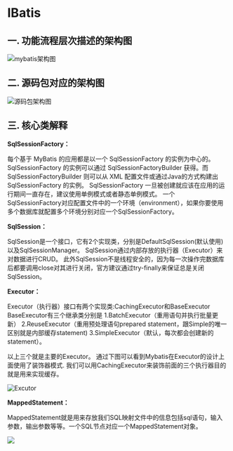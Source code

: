 # IBatis

## 一. 功能流程层次描述的架构图

![mybatis架构图](https://images0.cnblogs.com/blog/571766/201405/202018414812997.png)

## 二. 源码包对应的架构图

![源码包架构图](https://images0.cnblogs.com/blog/571766/201405/202018523246078.png)

## 三. 核心类解释

**SqlSessionFactory：**

每个基于 MyBatis 的应用都是以一个 SqlSessionFactory 的实例为中心的。
SqlSessionFactory 的实例可以通过 SqlSessionFactoryBuilder 获得。而 SqlSessionFactoryBuilder 则可以从 XML 配置文件或通过Java的方式构建出 SqlSessionFactory 的实例。
SqlSessionFactory 一旦被创建就应该在应用的运行期间一直存在，建议使用单例模式或者静态单例模式。
一个SqlSessionFactory对应配置文件中的一个环境（environment），如果你要使用多个数据库就配置多个环境分别对应一个SqlSessionFactory。

**SqlSession：**

SqlSession是一个接口，它有2个实现类，分别是DefaultSqlSession(默认使用)以及SqlSessionManager。
SqlSession通过内部存放的执行器（Executor）来对数据进行CRUD。
此外SqlSession不是线程安全的，因为每一次操作完数据库后都要调用close对其进行关闭，官方建议通过try-finally来保证总是关闭SqlSession。

**Executor：**

Executor（执行器）接口有两个实现类:CachingExecutor和BaseExecutor
BaseExecutor有三个继承类分别是
1.BatchExecutor（重用语句并执行批量更新）
2.ReuseExecutor（重用预处理语句prepared statement，跟Simple的唯一区别就是内部缓存statement)
3.SimpleExecutor（默认，每次都会创建新的statement）。

以上三个就是主要的Executor。
通过下图可以看到Mybatis在Executor的设计上面使用了装饰器模式.
我们可以用CachingExecutor来装饰前面的三个执行器目的就是用来实现缓存。

![Excutor](https://img-blog.csdnimg.cn/20200614124252112.png)

**MappedStatement：**

MappedStatement就是用来存放我们SQL映射文件中的信息包括sql语句，输入参数，输出参数等等。一个SQL节点对应一个MappedStatement对象。

![](https://img-blog.csdnimg.cn/20200614124223299.png)

